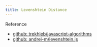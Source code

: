```yaml
---
title: Levenshtein Distance
---
```


Reference

* [github: trekhleb/javascript-algorithms](https://github.com/trekhleb/javascript-algorithms/tree/master/src/algorithms/string/levenshtein-distance)
* [github: andrei-m/levenshtein.js](https://gist.github.com/andrei-m/982927)
